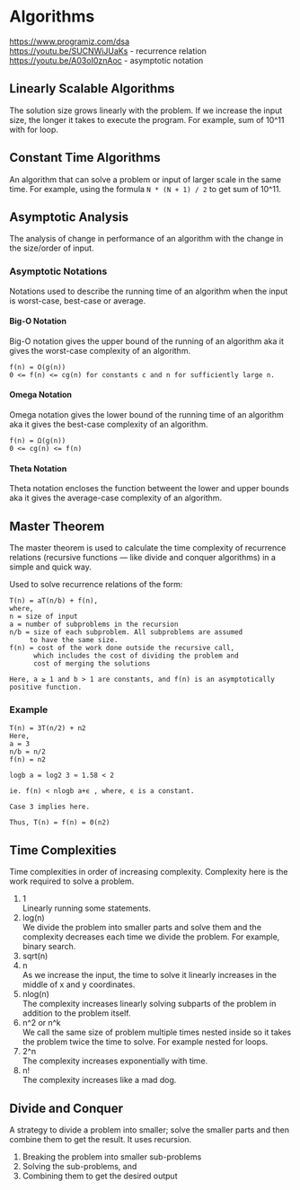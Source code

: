 # Algorithms

<https://www.programiz.com/dsa>  
<https://youtu.be/SUCNWiJUaKs> - recurrence relation  
<https://youtu.be/A03oI0znAoc> - asymptotic notation

## Linearly Scalable Algorithms

The solution size grows linearly with the problem. If we increase the input size, the longer it takes to execute the program. For example, sum of 10^11 with for loop.

## Constant Time Algorithms

An algorithm that can solve a problem or input of larger scale in the same time. For example, using the formula `N * (N + 1) / 2` to get sum of 10^11.

## Asymptotic Analysis

The analysis of change in performance of an algorithm with the change in the size/order of input.

### Asymptotic Notations

Notations used to describe the running time of an algorithm when the input is worst-case, best-case or average.

#### Big-O Notation

Big-O notation gives the upper bound of the running of an algorithm aka it gives the worst-case complexity of an algorithm.

```
f(n) = O(g(n))
0 <= f(n) <= cg(n) for constants c and n for sufficiently large n.
```

#### Omega Notation

Omega notation gives the lower bound of the running time of an algorithm aka it gives the best-case complexity of an algorithm.

```
f(n) = Ω(g(n))
0 <= cg(n) <= f(n)
```

#### Theta Notation

Theta notation encloses the function betweent the lower and upper bounds aka it gives the average-case complexity of an algorithm.

## Master Theorem

The master theorem is used to calculate the time complexity of recurrence relations (recursive functions — like divide and conquer algorithms) in a simple and quick way.

Used to solve recurrence relations of the form:

```
T(n) = aT(n/b) + f(n),
where,
n = size of input
a = number of subproblems in the recursion
n/b = size of each subproblem. All subproblems are assumed
     to have the same size.
f(n) = cost of the work done outside the recursive call,
      which includes the cost of dividing the problem and
      cost of merging the solutions

Here, a ≥ 1 and b > 1 are constants, and f(n) is an asymptotically positive function.
```

### Example

```
T(n) = 3T(n/2) + n2
Here,
a = 3
n/b = n/2
f(n) = n2

logb a = log2 3 ≈ 1.58 < 2

ie. f(n) < nlogb a+ϵ , where, ϵ is a constant.

Case 3 implies here.

Thus, T(n) = f(n) = Θ(n2)
```

## Time Complexities

Time complexities in order of increasing complexity. Complexity here is the work required to solve a problem.

1. 1  
   Linearly running some statements.
2. log(n)  
   We divide the problem into smaller parts and solve them and the complexity decreases each time we divide the problem. For example, binary search.
3. sqrt(n)
4. n  
   As we increase the input, the time to solve it linearly increases in the middle of x and y coordinates.
5. nlog(n)  
   The complexity increases linearly solving subparts of the problem in addition to the problem itself.
6. n^2 or n^k  
   We call the same size of problem multiple times nested inside so it takes the problem twice the time to solve. For example nested for loops.
7. 2^n  
   The complexity increases exponentially with time.
8. n!  
   The complexity increases like a mad dog.

## Divide and Conquer

A strategy to divide a problem into smaller; solve the smaller parts and then combine them to get the result. It uses recursion.

1. Breaking the problem into smaller sub-problems
2. Solving the sub-problems, and
3. Combining them to get the desired output
